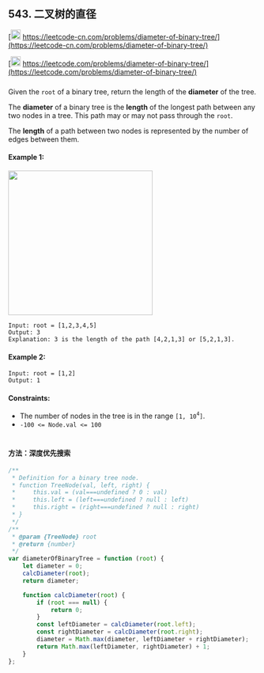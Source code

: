 ## 543. 二叉树的直径

[<img src="https://static.leetcode-cn.com/cn-mono-assets/production/assets/logo-dark-cn.c42314a8.svg" height="20" /> https://leetcode-cn.com/problems/diameter-of-binary-tree/](https://leetcode-cn.com/problems/diameter-of-binary-tree/)

[<img src="https://assets.leetcode.com/static_assets/public/webpack_bundles/images/logo-dark.e99485d9b.svg" height="20"/> https://leetcode.com/problems/diameter-of-binary-tree/](https://leetcode.com/problems/diameter-of-binary-tree/)

###

Given the `root` of a binary tree, return the length of the **diameter** of the tree.

The **diameter** of a binary tree is the **length** of the longest path between any two nodes in a tree. This path may or may not pass through the `root`.

The **length** of a path between two nodes is represented by the number of edges between them.

#### Example 1:

<img src="https://assets.leetcode.com/uploads/2021/03/06/diamtree.jpg" width="292" />

```
Input: root = [1,2,3,4,5]
Output: 3
Explanation: 3 is the length of the path [4,2,1,3] or [5,2,1,3].
```

#### Example 2:

```
Input: root = [1,2]
Output: 1
```

#### Constraints:

-   The number of nodes in the tree is in the range `[1, 10`<sup>`4`</sup>`]`.
-   `-100 <= Node.val <= 100`

#

#### 方法：深度优先搜索

```js
/**
 * Definition for a binary tree node.
 * function TreeNode(val, left, right) {
 *     this.val = (val===undefined ? 0 : val)
 *     this.left = (left===undefined ? null : left)
 *     this.right = (right===undefined ? null : right)
 * }
 */
/**
 * @param {TreeNode} root
 * @return {number}
 */
var diameterOfBinaryTree = function (root) {
    let diameter = 0;
    calcDiameter(root);
    return diameter;

    function calcDiameter(root) {
        if (root === null) {
            return 0;
        }
        const leftDiameter = calcDiameter(root.left);
        const rightDiameter = calcDiameter(root.right);
        diameter = Math.max(diameter, leftDiameter + rightDiameter);
        return Math.max(leftDiameter, rightDiameter) + 1;
    }
};
```
